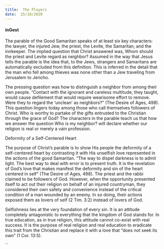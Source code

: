 ```yaml
---
title:  The Players
date:  25/10/2020
---
```


#### inGest

The parable of the Good Samaritan speaks of at least six key characters: the lawyer, the injured Jew, the priest, the Levite, the Samaritan, and the innkeeper. The implied question that Christ answered was, Whom should the priest and Levite regard as neighbor? Assumed in the way that Jesus tells the parable is the idea that, to the Jews, strangers and Samaritans are automatically excluded from this definition. This is inferred in the detail that the man who fell among thieves was none other than a Jew traveling from Jerusalem to Jericho.

The pressing question was how to distinguish a neighbor from among their own people. “Contact with the ignorant and careless multitude, they taught, would cause defilement that would require wearisome effort to remove. Were they to regard the ‘unclean’ as neighbors?” (The Desire of Ages, 498). This question lingers today among those who call themselves followers of Christ. Who is worthy to partake of the gifts entrusted to the Christian through the grace of God? The characters in the parable teach us that how we answer the question Who is my neighbor? will declare whether our religion is real or merely a vain profession.

Deformity of a Self-Centered Heart

The purpose of Christ’s parable is to show His people the deformity of a self-centered heart by contrasting it with His unselfish love represented in the actions of the good Samaritan. “The way to dispel darkness is to admit light. The best way to deal with error is to present truth. It is the revelation of God’s love that makes manifest the deformity and sin of the heart centered in self” (The Desire of Ages, 498). The priest and the rabbi claimed to be followers of God. However, when the opportunity presented itself to act out their religion on behalf of an injured countryman, they considered their own safety and convenience instead of the critical condition of a man wounded by an enemy. In so doing, their actions exposed them as lovers of self (2 Tim. 3:2) instead of lovers of God.

Selfishness lies at the very foundation of every sin. It is an attitude completely antagonistic to everything that the kingdom of God stands for. In true education, as in true religion, this attitude cannot co-exist with real success. It is the purpose of real religion and real education to eradicate this trait from the Christian and replace it with a love that “does not seek its own” (1 Cor. 13:5).

``